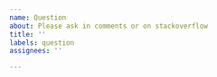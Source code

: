 ```yaml
---
name: Question
about: Please ask in comments or on stackoverflow
title: ''
labels: question
assignees: ''

---
```


